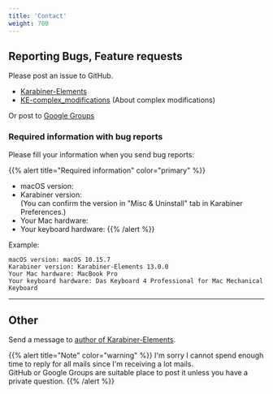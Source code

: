 ```yaml
---
title: 'Contact'
weight: 700
---
```


## Reporting Bugs, Feature requests

Please post an issue to GitHub.

-   [Karabiner-Elements](https://github.com/pqrs-org/Karabiner-Elements)
-   [KE-complex_modifications](https://github.com/pqrs-org/KE-complex_modifications) (About complex modifications)

Or post to [Google Groups](https://groups.google.com/forum/#!forum/osx-karabiner)

### Required information with bug reports

Please fill your information when you send bug reports:

{{% alert title="Required information" color="primary" %}}

-   macOS version:
-   Karabiner version:<br />
    (You can confirm the version in "Misc &amp; Uninstall" tab in Karabiner Preferences.)
-   Your Mac hardware:
-   Your keyboard hardware:
    {{% /alert %}}

Example:

```text
macOS version: macOS 10.15.7
Karabiner version: Karabiner-Elements 13.0.0
Your Mac hardware: MacBook Pro
Your keyboard hardware: Das Keyboard 4 Professional for Mac Mechanical Keyboard
```

---

## Other

Send a message to [author of Karabiner-Elements](https://pqrs.org/#profile).

{{% alert title="Note" color="warning" %}}
I'm sorry I cannot spend enough time to reply for all mails since I'm receiving a lot mails.<br />
GitHub or Google Groups are suitable place to post it unless you have a private question.
{{% /alert %}}
